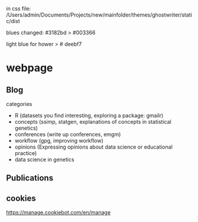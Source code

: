 in css file:
/Users/admin/Documents/Projects/new/mainfolder/themes/ghostwriter/static/dist


blues changed: #3182bd > #003366

light blue for hower > # deebf7



# webpage


## Blog

categories

- R (datasets you find interesting, exploring a package: gmailr)
- concepts (ssimp, statgen, explanations of concepts in statistical genetics)
- conferences (write up conferences, emgm)
- workflow (gpg, improving workflow)
- opinions (Expressing opinions about data science or educational practice)
- data science in genetics



## Publications

## cookies
https://manage.cookiebot.com/en/manage
